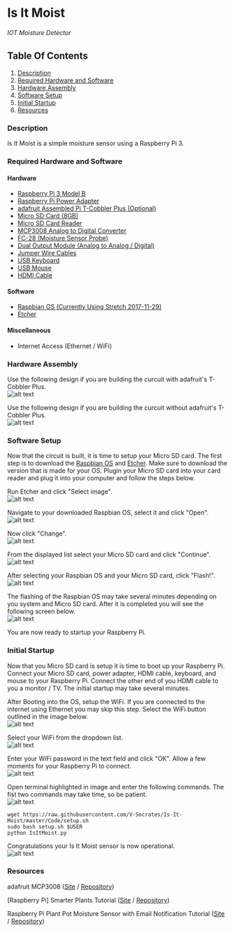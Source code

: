 # Is It Moist
###### IOT Moisture Detector

## Table Of Contents
1. [Description](#description)
2. [Required Hardware and Software](#required-hardware-and-software)
3. [Hardware Assembly](#hardware-assembly)
4. [Software Setup](#software-setup)
5. [Initial Startup](#initial-startup)
6. [Resources](#resources)

### Description
Is It Moist is a simple moisture sensor using a Raspberry Pi 3.

### Required Hardware and Software
#### Hardware
* [Raspberry Pi 3 Model B](https://raw.githubusercontent.com/V-Socrates/It-is-Moist/master/Documentation/IMAGES-VIDEOS/Build%20Related/Raspberry%20Pi%203%20Model%20B.jpg)
* [Raspberry Pi Power Adapter](https://raw.githubusercontent.com/V-Socrates/It-is-Moist/master/Documentation/IMAGES-VIDEOS/Build%20Related/Raspberry%20Pi%20Power%20Supply.jpg)
* [adafruit Assembled Pi T-Cobbler Plus (Optional)](https://raw.githubusercontent.com/V-Socrates/It-is-Moist/master/Documentation/IMAGES-VIDEOS/Build%20Related/Adafruit%20T-Cobbler%20Plus.jpg)
* [Micro SD Card (8GB)](https://raw.githubusercontent.com/V-Socrates/It-is-Moist/master/Documentation/IMAGES-VIDEOS/Build%20Related/Micro%20SD%20Card.jpg)
* [Micro SD Card Reader](https://raw.githubusercontent.com/V-Socrates/It-is-Moist/master/Documentation/IMAGES-VIDEOS/Build%20Related/Micro%20SD%20Card%20Reader.jpg)
* [MCP3008 Analog to Digital Converter](https://raw.githubusercontent.com/V-Socrates/It-is-Moist/master/Documentation/IMAGES-VIDEOS/Build%20Related/MCP3008.jpg)
* [FC-28 (Moisture Sensor Probe)](https://raw.githubusercontent.com/V-Socrates/It-is-Moist/master/Documentation/IMAGES-VIDEOS/Build%20Related/Moisture%20Sensor%20Probe.jpg)
* [Dual Output Module (Analog to Analog / Digital)](https://raw.githubusercontent.com/V-Socrates/It-is-Moist/master/Documentation/IMAGES-VIDEOS/Build%20Related/Dual%20Output%20Module.jpg)
* [Jumper Wire Cables](https://raw.githubusercontent.com/V-Socrates/It-is-Moist/master/Documentation/IMAGES-VIDEOS/Build%20Related/Jumper%20Wire.jpg)
* [USB Keyboard](https://raw.githubusercontent.com/V-Socrates/It-is-Moist/master/Documentation/IMAGES-VIDEOS/Build%20Related/USB%20Keyboard.png)
* [USB Mouse](https://raw.githubusercontent.com/V-Socrates/It-is-Moist/master/Documentation/IMAGES-VIDEOS/Build%20Related/USB%20Mouse.jpeg)
* [HDMI Cable](https://raw.githubusercontent.com/V-Socrates/It-is-Moist/master/Documentation/IMAGES-VIDEOS/Build%20Related/HDMI%20Cable.jpg)
#### Software
* [Raspbian OS (Currently Using Stretch 2017-11-29)](https://drive.google.com/file/d/1Ecotum-11qHcblA57sbwOcbmJJJ9XkQF/view?usp=sharing)
* [Etcher](https://etcher.io/)
#### Miscellaneous
* Internet Access (Ethernet / WiFi)
### Hardware Assembly
Use the following design if you are building the curcuit with adafruit's T-Cobbler Plus.<br>
![alt text](https://raw.githubusercontent.com/V-Socrates/It-is-Moist/master/Documentation/IMAGES-VIDEOS/Build%20Related/Is%20It%20Moist%20(T-Cobbler).png)

Use the following design if you are building the curcuit without adafruit's T-Cobbler Plus.<br>
![alt text](https://raw.githubusercontent.com/V-Socrates/It-is-Moist/master/Documentation/IMAGES-VIDEOS/Build%20Related/Is%20It%20Moist.jpg)
### Software Setup
Now that the circuit is built, it is time to setup your Micro SD card. The first step is to download the [Raspbian OS](https://drive.google.com/file/d/1Ecotum-11qHcblA57sbwOcbmJJJ9XkQF/view?usp=sharing) and [Etcher](https://etcher.io/). Make sure to download the version that is made for your OS. Plugin your Micro SD card into your card reader and plug it into your computer and follow the steps below.

Run Etcher and click "Select image".<br>
![alt text](https://raw.githubusercontent.com/V-Socrates/It-is-Moist/master/Documentation/IMAGES-VIDEOS/Build%20Related/Etcher1.PNG)

Navigate to your downloaded Raspbian OS, select it and click "Open".<br>
![alt text](https://raw.githubusercontent.com/V-Socrates/It-is-Moist/master/Documentation/IMAGES-VIDEOS/Build%20Related/Etcher3.PNG)

Now click "Change".<br>
![alt text](https://raw.githubusercontent.com/V-Socrates/It-is-Moist/master/Documentation/IMAGES-VIDEOS/Build%20Related/Etcher1.PNG)

From the displayed list select your Micro SD card and click "Continue".<br>
![alt text](https://raw.githubusercontent.com/V-Socrates/It-is-Moist/master/Documentation/IMAGES-VIDEOS/Build%20Related/Etcher2.PNG)

After selecting your Raspbian OS and your Micro SD card, click "Flash!".<br>
![alt text](https://raw.githubusercontent.com/V-Socrates/It-is-Moist/master/Documentation/IMAGES-VIDEOS/Build%20Related/Etcher5.PNG)

The flashing of the Raspbian OS may take several minutes depending on you system and Micro SD card. After it is completed you will see the following screen below.<br>
![alt text](https://raw.githubusercontent.com/V-Socrates/It-is-Moist/master/Documentation/IMAGES-VIDEOS/Build%20Related/Etcher4.PNG)

You are now ready to startup your Raspberry Pi.

### Initial Startup
Now that you Micro SD card is setup it is time to boot up your Raspberry Pi. Connect your Micro SD card, power adapter, HDMI cable, keyboard, and mouse to your Raspberry Pi. Connect the other end of you HDMI cable to you a monitor / TV. The initial startup may take several minutes.

After Booting into the OS, setup the WiFi. If you are connected to the internet using Ethernet you may skip this step. Select the WiFi button outlined in the image below.<br>
![alt text](https://raw.githubusercontent.com/V-Socrates/Is-It-Moist/master/Documentation/IMAGES-VIDEOS/Build%20Related/RPI1.png)

Select your WiFi from the dropdown list.<br>
![alt text](https://raw.githubusercontent.com/V-Socrates/Is-It-Moist/master/Documentation/IMAGES-VIDEOS/Build%20Related/RPI2.png)

Enter your WiFi password in the text field and click "OK". Allow a few moments for your Raspberry Pi to connect.<br>
![alt text](https://raw.githubusercontent.com/V-Socrates/Is-It-Moist/master/Documentation/IMAGES-VIDEOS/Build%20Related/RPI3.png)

Open terminal highlighted in image and enter the following commands. The fist two commands may take time, so be patient.<br>
![alt text](https://raw.githubusercontent.com/V-Socrates/Is-It-Moist/master/Documentation/IMAGES-VIDEOS/Build%20Related/RPI4.png)

```
wget https://raw.githubusercontent.com/V-Socrates/Is-It-Moist/master/Code/setup.sh
sudo bash setup.sh $USER
python IsItMoist.py
```
Congratulations your Is It Moist sensor is now operational.<br>
![alt text](https://raw.githubusercontent.com/V-Socrates/Is-It-Moist/master/Documentation/IMAGES-VIDEOS/Build%20Related/RPI5.png)

### Resources
adafruit MCP3008 ([Site](https://learn.adafruit.com/raspberry-pi-analog-to-digital-converters/mcp3008) / [Repository](https://github.com/adafruit/Adafruit_Python_MCP3008))

[Raspberry Pi] Smarter Plants Tutorial ([Site](http://schiener.me/2015/raspberry-pi-smart-plant/) / [Repository](https://github.com/domschiener/smart-plant-raspberry))

Raspberry Pi Plant Pot Moisture Sensor with Email Notification Tutorial ([Site](https://www.modmypi.com/blog/raspberry-pi-plant-pot-moisture-sensor-with-email-notification-tutorial) / [Repository](https://github.com/modmypi/Moisture-Sensor))
